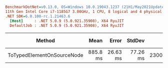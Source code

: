 ``` ini

BenchmarkDotNet=v0.13.0, OS=Windows 10.0.19043.1237 (21H1/May2021Update)
11th Gen Intel Core i7-1185G7 3.00GHz, 1 CPU, 8 logical and 4 physical cores
.NET SDK=6.0.100-rc.1.21463.6
  [Host]     : .NET 5.0.9 (5.0.921.35908), X64 RyuJIT
  DefaultJob : .NET 5.0.9 (5.0.921.35908), X64 RyuJIT


```
|                     Method |     Mean |    Error |   StdDev |      Gen 0 |     Gen 1 | Gen 2 | Allocated |
|--------------------------- |---------:|---------:|---------:|-----------:|----------:|------:|----------:|
| ToTypedElementOnSourceNode | 885.8 ms | 26.63 ms | 77.26 ms | 23000.0000 | 3000.0000 |     - |    143 MB |

